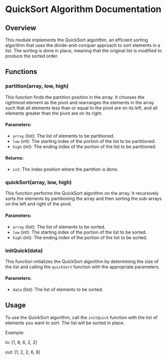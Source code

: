 # QuickSort Algorithm Documentation

## Overview
This module implements the QuickSort algorithm, an efficient sorting algorithm that uses the divide-and-conquer approach to sort elements in a list. The sorting is done in place, meaning that the original list is modified to produce the sorted order.

## Functions

### partition(array, low, high)
This function finds the partition position in the array. It chooses the rightmost element as the pivot and rearranges the elements in the array such that all elements less than or equal to the pivot are on its left, and all elements greater than the pivot are on its right.

#### Parameters:
- `array` (list): The list of elements to be partitioned.
- `low` (int): The starting index of the portion of the list to be partitioned.
- `high` (int): The ending index of the portion of the list to be partitioned.

#### Returns:
- `int`: The index position where the partition is done.

### quickSort(array, low, high)
This function performs the QuickSort algorithm on the array. It recursively sorts the elements by partitioning the array and then sorting the sub-arrays on the left and right of the pivot.

#### Parameters:
- `array` (list): The list of elements to be sorted.
- `low` (int): The starting index of the portion of the list to be sorted.
- `high` (int): The ending index of the portion of the list to be sorted.

### initQuick(data)
This function initializes the QuickSort algorithm by determining the size of the list and calling the `quickSort` function with the appropriate parameters.

#### Parameters:
- `data` (list): The list of elements to be sorted.

## Usage
To use the QuickSort algorithm, call the `initQuick` function with the list of elements you want to sort. The list will be sorted in place.

Example:

in: [1, 8, 6, 2, 2]

out: [1, 2, 2, 6, 8]